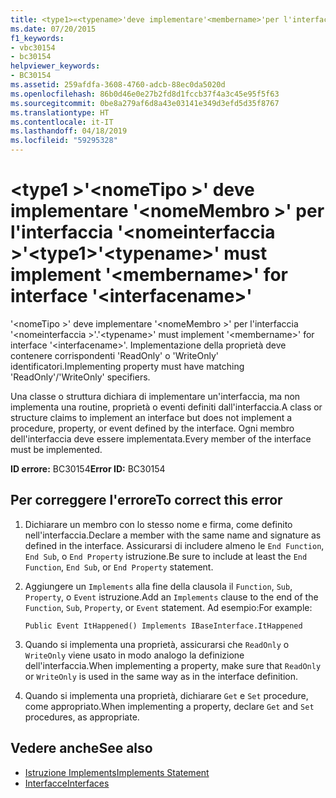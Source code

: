 ```yaml
---
title: <type1>«<typename>'deve implementare'<membername>'per l'interfaccia'<interfacename>»
ms.date: 07/20/2015
f1_keywords:
- vbc30154
- bc30154
helpviewer_keywords:
- BC30154
ms.assetid: 259afdfa-3608-4760-adcb-88ec0da5020d
ms.openlocfilehash: 86b0d46e0e27b2fd8d1fccb37f4a3c45e95f5f63
ms.sourcegitcommit: 0be8a279af6d8a43e03141e349d3efd5d35f8767
ms.translationtype: HT
ms.contentlocale: it-IT
ms.lasthandoff: 04/18/2019
ms.locfileid: "59295328"
---
```

# <a name="type1typename-must-implement-membername-for-interface-interfacename"></a><span data-ttu-id="80ddd-102">\<type1 >'\<nomeTipo >' deve implementare '\<nomeMembro >' per l'interfaccia '\<nomeinterfaccia >'</span><span class="sxs-lookup"><span data-stu-id="80ddd-102">\<type1>'\<typename>' must implement '\<membername>' for interface '\<interfacename>'</span></span>
<span data-ttu-id="80ddd-103">'\<nomeTipo >' deve implementare '\<nomeMembro >' per l'interfaccia '\<nomeinterfaccia >'.</span><span class="sxs-lookup"><span data-stu-id="80ddd-103">'\<typename>' must implement '\<membername>' for interface '\<interfacename>'.</span></span> <span data-ttu-id="80ddd-104">Implementazione della proprietà deve contenere corrispondenti 'ReadOnly' o 'WriteOnly' identificatori.</span><span class="sxs-lookup"><span data-stu-id="80ddd-104">Implementing property must have matching 'ReadOnly'/'WriteOnly' specifiers.</span></span>  
  
 <span data-ttu-id="80ddd-105">Una classe o struttura dichiara di implementare un'interfaccia, ma non implementa una routine, proprietà o eventi definiti dall'interfaccia.</span><span class="sxs-lookup"><span data-stu-id="80ddd-105">A class or structure claims to implement an interface but does not implement a procedure, property, or event defined by the interface.</span></span> <span data-ttu-id="80ddd-106">Ogni membro dell'interfaccia deve essere implementata.</span><span class="sxs-lookup"><span data-stu-id="80ddd-106">Every member of the interface must be implemented.</span></span>  
  
 <span data-ttu-id="80ddd-107">**ID errore:** BC30154</span><span class="sxs-lookup"><span data-stu-id="80ddd-107">**Error ID:** BC30154</span></span>  
  
## <a name="to-correct-this-error"></a><span data-ttu-id="80ddd-108">Per correggere l'errore</span><span class="sxs-lookup"><span data-stu-id="80ddd-108">To correct this error</span></span>  
  
1. <span data-ttu-id="80ddd-109">Dichiarare un membro con lo stesso nome e firma, come definito nell'interfaccia.</span><span class="sxs-lookup"><span data-stu-id="80ddd-109">Declare a member with the same name and signature as defined in the interface.</span></span> <span data-ttu-id="80ddd-110">Assicurarsi di includere almeno le `End Function`, `End Sub`, o `End Property` istruzione.</span><span class="sxs-lookup"><span data-stu-id="80ddd-110">Be sure to include at least the `End Function`, `End Sub`, or `End Property` statement.</span></span>  
  
2. <span data-ttu-id="80ddd-111">Aggiungere un `Implements` alla fine della clausola il `Function`, `Sub`, `Property`, o `Event` istruzione.</span><span class="sxs-lookup"><span data-stu-id="80ddd-111">Add an `Implements` clause to the end of the `Function`, `Sub`, `Property`, or `Event` statement.</span></span> <span data-ttu-id="80ddd-112">Ad esempio:</span><span class="sxs-lookup"><span data-stu-id="80ddd-112">For example:</span></span>  
  
    ```  
    Public Event ItHappened() Implements IBaseInterface.ItHappened  
    ```  
  
3. <span data-ttu-id="80ddd-113">Quando si implementa una proprietà, assicurarsi che `ReadOnly` o `WriteOnly` viene usato in modo analogo la definizione dell'interfaccia.</span><span class="sxs-lookup"><span data-stu-id="80ddd-113">When implementing a property, make sure that `ReadOnly` or `WriteOnly` is used in the same way as in the interface definition.</span></span>  
  
4. <span data-ttu-id="80ddd-114">Quando si implementa una proprietà, dichiarare `Get` e `Set` procedure, come appropriato.</span><span class="sxs-lookup"><span data-stu-id="80ddd-114">When implementing a property, declare `Get` and `Set` procedures, as appropriate.</span></span>  
  
## <a name="see-also"></a><span data-ttu-id="80ddd-115">Vedere anche</span><span class="sxs-lookup"><span data-stu-id="80ddd-115">See also</span></span>

- [<span data-ttu-id="80ddd-116">Istruzione Implements</span><span class="sxs-lookup"><span data-stu-id="80ddd-116">Implements Statement</span></span>](../../../visual-basic/language-reference/statements/implements-statement.md)
- [<span data-ttu-id="80ddd-117">Interfacce</span><span class="sxs-lookup"><span data-stu-id="80ddd-117">Interfaces</span></span>](../../../visual-basic/programming-guide/language-features/interfaces/index.md)
